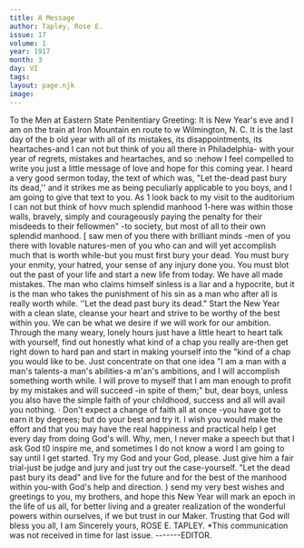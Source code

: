 ```yaml
---
title: A Message
author: Tapley, Rose E.
issue: 17
volume: 1
year: 1917
month: 3
day: VI
tags:
layout: page.njk
image:
---
```

 To the Men at Eastern State Penitentiary Greeting:   It is New Year's eve and I am on the train at Iron Mountain en route to w Wilmington, N. C. It is the last day of the b old year with all of its mistakes, its disappointments, its heartaches-and I can not but think of you all there in Philadelphia-   with your year of regrets, mistakes and heartaches, and so :nehow I feel compelled to write you just a little message of love and hope for this coming year. I heard a very good sermon today, the text of which was, "Let the-dead past bury its dead,'' and it strikes me as being peculiarly applicable to you boys, and I am going to give that text to you. As 1 look back to my visit to the auditorium I can not but think of hovv much splendid manhood 1-here was within those walls, bravely, simply and courageously paying the penalty for their misdeeds to their fellowmen" -to society, but most of all to their own splendid manhood.   [ saw men of you there with brilliant minds -men of you there with lovable natures-men   of you who can and will yet accomplish much that is worth while-but you must first bury your dead. You must bury your enmity, your hatred, your sense of any injury done you. You must blot out the past of your life and start a new life from today.   We have all made mistakes. The man who claims himself sinless is a liar and a hypocrite, but it is the man who takes the punishment of his sin as a man who after all is really worth while. ''Let the dead past bury its dead." Start the New Year with a clean slate,   cleanse your heart and strive to be worthy of the best within you. We can be what we desire if we will work for our ambition. Through the many weary, lonely hours just have a little heart to heart talk with yourself, find out honestly what kind of a chap you really are-then get right down to hard pan and start in making yourself into the "kind of a chap you would like to be. Just concentrate on that one idea "I am a man with a man's talents-a man's abilities-a m'an's ambitions, and I will accomplish something worth while. I will prove to myself that I am man enough to profit by my mistakes and will succeed -in spite of them;" but, dear boys, unless you also have the simple faith of your childhood, success and all will avail you nothing. ·   Don't expect a change of faith all at once -you have got to earn it by degrees; but do your best and try it. I wish you would make the effort and that you may have the real happiness and practical help I get every day from doing God's will. Why, men, I never make a speech but that I ask God t0 inspire me, and sometimes I do not know a word I am going to say until I get started.   Try my God and your God, please. Just give him a fair trial-just be judge and jury and just try out the case-yourself.   "Let the dead past bury its dead" and live for the future and for the best of the manhood within you-with God's help and direction.   ) send my very best wishes and greetings to you, my brothers, and hope this New Year will mark an epoch in the life of us all, for better living and a greater realization of the wonderful powers within ourselves, if we but trust in our Maker.   Trusting that God will bless you all, I am Sincerely yours,   ROSE E. TAPLEY.   *This communication was not received in time for last issue. -------EDITOR.      


